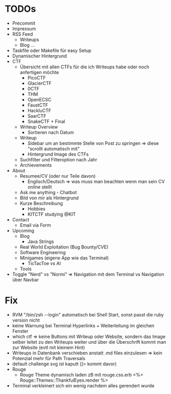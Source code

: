 # TODOs
- Precommit
- Impressum
- RSS Feed
    - Writeups
    - Blog
    ...
- Taskfile oder Makefile für easy Setup
- Dynamischer Hintergrund
- CTF
    - Übersicht mit allen CTFs für die ich Writeups habe oder noch anfertigen möchte
        - PicoCTF
        - GlacierCTF
        - 0CTF
        - THM
        - OpenECSC
        - FaustCTF
        - HackluCTF
        - SaarCTF
        - SnakeCTF + Final
    - Writeup Overview
        - Sortieren nach Datum
    - Writeup
        - Sidebar um an bestimmte Stelle von Post zu springen
            => diese "scrollt automatisch mit"
        - Hintergrund Image des CTFs
    - Suchfilter und Filteroption nach Jahr
    - Archievements
- About
    - Resumee/CV (oder nur Teile davon)
        - Englisch/Deutsch
        => was muss man beachten wenn man sein CV online stellt
    - Ask me anything - Chatbot
    - Bild von mir als Hintergrund
    - Kurze Beschreibung
        - Hobbies
        - KITCTF studying @KIT
- Contact
    - Email via Form
- Upcoming
    - Blog
        - Java Strings
    - Real World Exploitation (Bug Bounty/CVE)
    - Software Engineering
    - Minigames (eigene App wie das Terminal)
        - TicTacToe vs AI
    - Tools
- Toggle "Nerd" vs "Normi"
    => Navigation mit dem Terminal vs Navigation über Navbar

# Fix
- RVM "/bin/zsh --login" automatisch bei Shell Start, sonst passt die ruby version nicht
- keine Warnung bei Terminal Hyperlinks + Weiterleitung im gleichen Fenster
- which ctf
    => keine Buttons mit Writeup oder Website, sondern das Image selber leitet zu den Writeups weiter und über die Überschrift kommt man zur Website (evtl mit kleinem Hint)
- Writeups in Datenbank verschieben anstatt .md files einzulesen
    => kein Potenzial mehr für Path Traversals
- default challenge svg ist kaputt (]> kommt davor)
- Rouge
    - Rouge Theme dynamisch laden zB mit rouge.css.erb
        <%= Rouge::Themes::ThankfulEyes.render %>
- Terminal verkleinert sich ein wenig nachdem alles gerendert wurde
